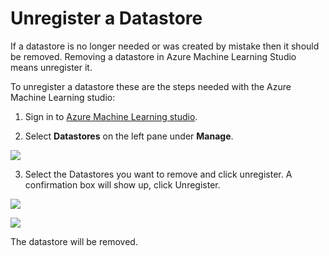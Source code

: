 # Unregister a Datastore

If a datastore is no longer needed or was created by mistake then it should be removed. Removing a datastore in Azure Machine Learning Studio means unregister it.

To unregister a datastore these are the steps needed  with the Azure Machine Learning studio:
 
1. Sign in to [Azure Machine Learning studio](https://ml.azure.com/).

2. Select **Datastores** on the left pane under **Manage**.

![](https://github.com/felicity-borg/Getting-Started-On-Azure-ML/blob/main/Images/datastore1.PNG)

3. Select the Datastores you want to remove and click unregister. A confirmation box will show up, click Unregister.

![](https://github.com/felicity-borg/Getting-Started-On-Azure-ML/blob/main/Images/unregisterdatastore1.PNG)

![](https://github.com/felicity-borg/Getting-Started-On-Azure-ML/blob/main/Images/unregisterdatastore2.PNG)

The datastore will be removed.
